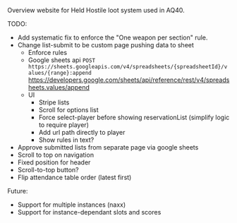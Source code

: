 Overview website for Held Hostile loot system used in AQ40.

TODO: 
- Add systematic fix to enforce the "One weapon per section" rule.
- Change list-submit to be custom page pushing data to sheet
  - Enforce rules
  - Google sheets api
    `POST https://sheets.googleapis.com/v4/spreadsheets/{spreadsheetId}/values/{range}:append`
    https://developers.google.com/sheets/api/reference/rest/v4/spreadsheets.values/append
  - UI
    - Stripe lists
    - Scroll for options list
    - Force select-player before showing reservationList (simplify logic to require player)
    - Add url path directly to player
    - Show rules in text?
- Approve submitted lists from separate page via google sheets
- Scroll to top on navigation
- Fixed position for header
- Scroll-to-top button?
- Flip attendance table order (latest first)

Future:
- Support for multiple instances (naxx)
- Support for instance-dependant slots and scores
